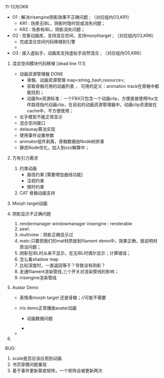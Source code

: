 11-12月OKR

- O1 :  解决irisengine阴影效果不正确问题 ; （对应组内O3,KR1）
  - KR1 : 场景无IBL，阴影时隐时现或消失问题；
  - KR2 :  场景有IBL，阴影消失问题；
- O2 : 完善动画库，支持混合空间，支持morphtarget ;  （对应组内O3,KR6）
  - 完成混合空间代码移植到引擎
  - 
- O3 : 接入虚拟手，动画库支持虚拟手自然混合 ; （对应组内O5,KR6）





1. 混合空间模块代码移植 [dead line 11.1]
   - 动画资源管理器  DONE
     - 骨骼、动画资源管理 map<string_hash,resource>;
     - 获取骨骼可用的动画列表 ， 可用的定义：animation track在骨骼中都能找到；
     - 动画fbx资源标准：一个FBX只包含一个动画clip，方便直接使用fbx文件路径指代动画clip，在目前的动画资源管理器中，动画clip资源放在cache中，不方便使用；
   - 左手模型不能正常显示
   - 混合空间接口
   - delaunay算法实现
   - 使用事件设置参数
   - animator组件剥离，骨骼数据由Node树拼凑
   - 静态Node优化，加入到ozz解算中；

2. 万有引力需求  
   1. 约束动画
      - 路径约束  [需要增加曲线功能]
      - 注视约束
      - 限时约束
   2. CAT 骨骼动画支持

3. Morph target动画

4. 阴影显示不正确问题

   1. rendermanager  windowmanager  irisengine : renderable
   2. asw\
   3. multiview：阴影正确显示过
   4. matc:只要把我们的mat材质放到filament demo中，效果正确，就说明材质没问题；
   5. 阴影在IBL时从来不显示，在无IBL时偶尔显示；计算错误；
   6. 怎么看shadow map
   7. 比较深度时，一直返回等于？导致没有阴影？
   8. 走通filament渲染管线,三个开关对渲染管线的影响；
   9. irisengine渲染管线

5. Avatar Demo
   - 表情用morph target 还是骨骼；//可能不需要

   - iris demo正常播放avatar动画
     - 动画数据问题
   
     - 
   
   - 
   
6. 









BUG:

1. scale是否应该应用到动画
2. 书页穿模问题重现
3. 基于事件更新蒙皮矩阵，一个矩阵会被更新两次

